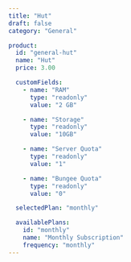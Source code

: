 ```yaml
---
title: "Hut"
draft: false
category: "General"

product:
  id: "general-hut"
  name: "Hut"
  price: 3.00

  customFields:
    - name: "RAM"
      type: "readonly"
      value: "2 GB"

    - name: "Storage"
      type: "readonly"
      value: "10GB"

    - name: "Server Quota"
      type: "readonly"
      value: "1"

    - name: "Bungee Quota"
      type: "readonly"
      value: "0"

  selectedPlan: "monthly"

  availablePlans:
    id: "monthly"
    name: "Monthly Subscription"
    frequency: "monthly"
---
```

